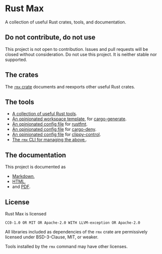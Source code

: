 # Rust Max

A collection of useful Rust crates, tools, and documentation.


##  Do not contribute, do not use

This project is not open to contribution.
Issues and pull requests will be closed without consideration.
Do not use this project.
It is neither stable nor supported.


## The crates

The [`rmx` crate](https://docs.rs/rmx)
documents and reexports other useful Rust crates.


## The tools

- [A collection of useful Rust tools](book/src/tools.md).
- [An opinionated workspace template](template),
  for [cargo-generate](https://github.com/cargo-generate/cargo-generate).
- [An opinionated config file](rustfmt.toml)
  for [rustfmt](https://github.com/rust-lang/rustfmt).
- [An opinionated config file](configs/deny.toml)
  for [cargo-deny](https://github.com/EmbarkStudios/cargo-deny).
- [An opinionated config file](clippy-control.toml)
  for [clippy-control](https://github.com/brson/clippy-control).
- [The `rmx` CLI for managing the above.](https://docs.rs/rmx-cli).


## The documentation

This project is documented as

- [Markdown](book/src/SUMMARY.md),
- [HTML](todo),
- and [PDF](todo).


## License

Rust Max is licensed

    CC0-1.0 OR MIT OR Apache-2.0 WITH LLVM-exception OR Apache-2.0

All libraries included as dependencies of the `rmx` crate
are permissively licensed under BSD-3-Clause, MIT, or weaker.

Tools installed by the `rmx` command may have other licenses.
